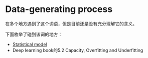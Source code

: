 # Data-generating process

在多个地方遇到了这个词语，但是目前还是没有充分理解它的含义。

下面枚举了碰到该词的地方：

- [Statistical model](https://en.wikipedia.org/wiki/Statistical_model)
- Deep learning book的5.2 Capacity, Overfitting and Underfitting

